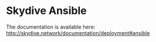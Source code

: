 # Skydive Ansible

The documentation is available here: 
http://skydive.network/documentation/deployment#ansible